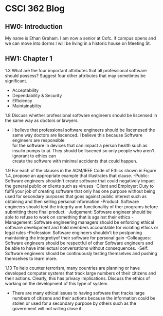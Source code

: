 # CSCI 362 Blog

## HW0: Introduction

My name is Ethan Graham.
I am now a senior at Cofc. If campus opens and we can move into dorms I will be living in a historic house on Meeting St. 

## HW1: Chapter 1

1.3 What are the four important attributes that all professional software should possess? Suggest four other attributes that may sometimes be significant.
  - Acceptability 
  - Dependability & Security
  - Efficiency
  - Maintainability
  
1.8 Discuss whether professional software engineers should be liscensed in the same way as doctors or lawyers.
  - I believe that professional software engineers should be liscenesed the same way doctors are liscenced. I believe this because Software engineers are responsible   
    for the software in devices that can impact a person health such as insulin pumps to ai. They should be liscened so only people who aren't ignorant to ethics can   
    create the software with minimal accidents that could happen. 
    
1.9 For each of the clauses in the ACM/IEEE Code of Ethics shown in Figure 1.4, propose an appropriate example that illustrates that clause.
  -Public: Software engineers shouldn't create software that could negatively impact the general public or clients such as viruses
  -Client and Employer: Duty to fulfil your job of creating software that only has one purpose without being used for secondary purposes that goes against public
   interest such as obtaining and then selling personal information
  -Product: Software engineers should test the integrity and functionality of ther programs before submitting there final product.
  -Judgement: Software engineer should be able to refuse to work on something that is against their ethics
  -Management: Software engineering managers should be enforcing ethical software development and hold members accountable for violating ethics or legal rules
  -Profession: Software engineers shouldn't be postponing maintaining the integretiyof their software for personal gain
  -Colleagues: Software engineers should be respectful of other Software engineers and be able to have intellectual conversations without consequences.
  -Self: Software engineers should be continuously testing themselves and pushing themselves to learn more. 
  
1.10 To help counter terrorism, many countries are planning or have developed computer systems that track large numbers of their citizens and their actions. Clearly, this has privacy implications. Discuss the ethics of working on the development of this type of system.
  - There are many ethical issues to having software that tracks large numbers of citizens and their actions because the information could be stolen or used for a secondary purpose by others such as the government will not willing close it.


